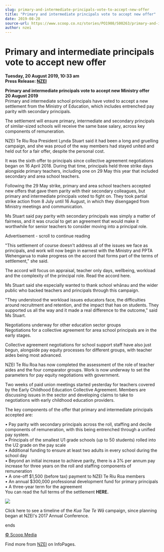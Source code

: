 ```yaml
---
slug: primary-and-intermediate-principals-vote-to-accept-new-offer
title: "Primary and intermediate principals vote to accept new offer"
date: 2019-08-20
source-url: https://www.scoop.co.nz/stories/PO1908/S00263/primary-and-intermediate-principals-vote-to-accept-new-offer.htm
author: nzei
---
```

Primary and intermediate principals vote to accept new offer
============================================================

**Tuesday, 20 August 2019, 10:33 am**  
**Press Release: [NZEI](https://info.scoop.co.nz/NZEI)**

**Primary and intermediate principals vote to accept new Ministry offer**  
**20 August 2019**  
Primary and intermediate school principals have voted to accept a new settlement from the Ministry of Education, which includes entrenched pay parity with secondary principals.

The settlement will ensure primary, intermediate and secondary principals of similar-sized schools will receive the same base salary, across key components of remuneration.

NZEI Te Riu Roa President Lynda Stuart said it had been a long and gruelling campaign, and she was proud of the way members had stayed united and held out for a fair offer, despite the personal cost.

It was the sixth offer to principals since collective agreement negotiations began on 16 April 2018. During that time, principals held three strike days alongside primary teachers, including one on 29 May this year that included secondary and area school teachers.

Following the 29 May strike, primary and area school teachers accepted new offers that gave them parity with their secondary colleagues, but primary and intermediate principals voted to fight on. They took partial strike action from 8 July until 16 August, in which they disengaged from Ministry meetings and communication.

Ms Stuart said pay parity with secondary principals was simply a matter of fairness, and it was crucial to get an agreement that would make it worthwhile for senior teachers to consider moving into a principal role.

Advertisement - scroll to continue reading





"This settlement of course doesn't address all of the issues we face as principals, and work will now begin in earnest with the Ministry and PPTA Wehengarua to make progress on the accord that forms part of the terms of settlement," she said.

The accord will focus on appraisal, teacher only days, wellbeing, workload and the complexity of the principal role. Read the accord here.

Ms Stuart said she especially wanted to thank school whānau and the wider public who backed teachers and principals through this campaign.

"They understood the workload issues educators face, the difficulties around recruitment and retention, and the impact that has on students. They supported us all the way and it made a real difference to the outcome," said Ms Stuart.

Negotiations underway for other education sector groups  
Negotiations for a collective agreement for area school principals are in the early stages.

Collective agreement negotiations for school support staff have also just begun, alongside pay equity processes for different groups, with teacher aides being most advanced.

NZEI Te Riu Roa has now completed the assessment of the role of teacher aides and the four comparator groups. Work is now underway to set the parameters for pay equity negotiations with government.

Two weeks of paid union meetings started yesterday for teachers covered by the Early Childhood Education Collective Agreement. Members are discussing issues in the sector and developing claims to take to negotiations with early childhood education providers.

The key components of the offer that primary and intermediate principals accepted are:

• Pay parity with secondary principals across the roll, staffing and decile components of remuneration, with this being entrenched through a unified pay system.  
• Principals of the smallest U1 grade schools (up to 50 students) rolled into the U2 grade on the pay scale  
• Additional funding to ensure at least two adults in every school during the school day  
• Beyond an initial increase to achieve parity, there is a 3% per annum pay increase for three years on the roll and staffing components of remuneration  
• A one-off $1,500 (before tax) payment to NZEI Te Riu Roa members  
• An annual $300,000 professional development fund for primary principals  
• A three-year term for the agreement  
You can read the full terms of the settlement **HERE.**

![](http://img.scoop.co.nz/stories/images/1908/7ea0dda5596da4222998.jpeg)  

Click here to see a timeline of the _Kua Tae Te Wā_ campaign, since planning began at NZEI's 2017 Annual Conference.

ends

[© Scoop Media](http://www.scoop.co.nz/about/terms.html)

Find more from [NZEI](https://info.scoop.co.nz/NZEI) on InfoPages.